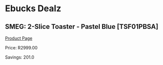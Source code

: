 
# Ebucks Dealz
## SMEG: 2-Slice Toaster - Pastel Blue [TSF01PBSA]
[Product Page](https://www.ebucks.com/web/shop/productSelected.do?prodId=523007903&catId=704985963)

Price: R2999.00

Savings: 201.0


	